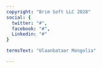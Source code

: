 ```yaml
---
copyright: "Brim Soft LLC 2020"
social: {
  twitter: "#",
  facebook: "#",
  Linkedin: "#"
}

termsText: "Ulaanbataar Mongolia"

---
```

